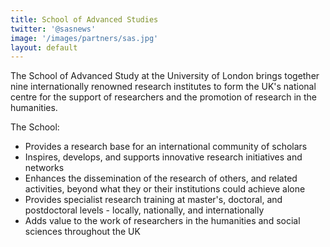 ```yaml
---
title: School of Advanced Studies
twitter: '@sasnews'
image: '/images/partners/sas.jpg'
layout: default
---
```


The School of Advanced Study at the University of London brings together nine
internationally renowned research institutes to form the UK's national centre
for the support of researchers and the promotion of research in the humanities.

The School:

* Provides a research base for an international community of scholars
* Inspires, develops, and supports innovative research initiatives and networks
* Enhances the dissemination of the research of others, and related activities,
beyond what they or their institutions could achieve alone
* Provides specialist research training at master's, doctoral, and postdoctoral
levels - locally, nationally, and internationally
* Adds value to the work of researchers in the humanities and social sciences
throughout the UK

